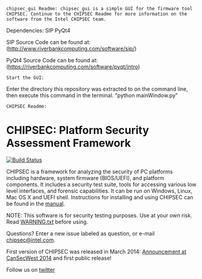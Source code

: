 	chipsec_gui Readme: chipsec_gui is a simple GUI for the firmware tool CHIPSEC. Continue to the CHIPSEC Readme for more information on the software from the Intel CHIPSEC team.




	
Dependencies: SIP PyQt4 

SIP Source Code can be found at: (http://www.riverbankcomputing.com/software/sip/)

PyQt4 Source Code can be found at: (https://riverbankcomputing.com/software/pyqt/intro)



	Start the GUI:
Enter the directory this repository was extracted to on the command line, then execute this command in the terminal. "python mainWindow.py" 









	CHIPSEC Readme:


CHIPSEC: Platform Security Assessment Framework
===============================================

[![Build Status](https://travis-ci.org/chipsec/chipsec.svg?branch=master)](https://travis-ci.org/chipsec/chipsec)

CHIPSEC is a framework for analyzing the security of PC platforms including hardware, system firmware (BIOS/UEFI), and platform components. It includes a security test suite, tools for accessing various low level interfaces, and forensic capabilities. It can be run on Windows, Linux, Mac OS X and UEFI shell. Instructions for installing and using CHIPSEC can be found in the [manual](chipsec-manual.pdf).

NOTE: This software is for security testing purposes. Use at your own risk. Read [WARNING.txt](chipsec/WARNING.txt) before using.

Questions? Enter a new issue labeled as question, or e-mail chipsec@intel.com.

First version of CHIPSEC was released in March 2014:
[Announcement at CanSecWest 2014](https://cansecwest.com/slides/2014/Platform%20Firmware%20Security%20Assessment%20wCHIPSEC-csw14-final.pdf) and first public release!

Follow us on [twitter](https://twitter.com/CHIPSEC)
